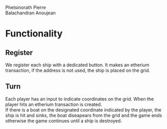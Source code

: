 Phetsinorath Pierre<br>
Balachandran Anoujean

# Functionality
## Register
We register each ship with a dedicated button. It makes an etherium transaction, if the address is not used, the ship is placed on the grid.

## Turn
Each player has an input to indicate coordinates on the grid. When the player hits an etherium transaction is created.<br> 
If there is a boat on the designated coordinate indicated by the player, the ship is hit and sinks, the boat diseapears from the grid and the game ends otherwise the game continues until a ship is destroyed.
